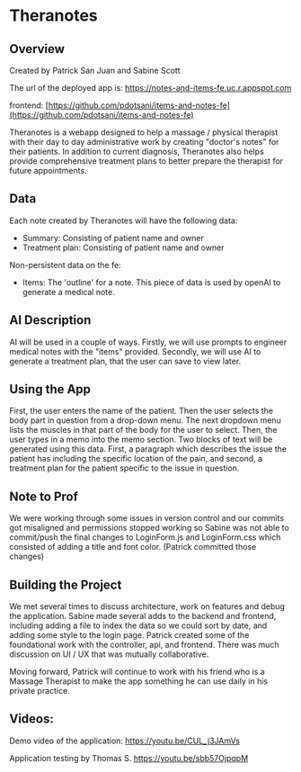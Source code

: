# Theranotes

## Overview
Created by Patrick San Juan and Sabine Scott

The url of the deployed app is: https://notes-and-items-fe.uc.r.appspot.com

frontend:
[https://github.com/pdotsani/items-and-notes-fe](https://github.com/pdotsani/items-and-notes-fe)

Theranotes is a webapp designed to help a massage / physical 
therapist with their day to day administrative work by creating 
"doctor's notes" for their patients. In addition to current diagnosis,
Theranotes also helps provide comprehensive treatment plans to 
better prepare the therapist for future appointments.

## Data
Each note created by Theranotes will have the following data:
- Summary: Consisting of patient name and owner
- Treatment plan: Consisting of patient name and owner

Non-persistent data on the fe:
- Items: The 'outline' for a note. This piece of data is used by
openAI to generate a medical note.

## AI Description
AI will be used in a couple of ways. Firstly, we will use prompts to 
engineer medical notes with the "items" provided. Secondly, we will use 
AI to generate a treatment plan, that the user can save to 
view later.


## Using the App
First, the user enters the name of the patient. Then the user selects the
body part in question from a drop-down menu. The next dropdown menu lists the 
muscles in that part of the body for the user to select. Then, the user types 
in a memo into the memo section. Two blocks of text will be generated using this
data. First, a paragraph which describes the issue the patient has including the 
specific location of the pain, and second, a treatment plan for the patient specific
to the issue in question. 

## Note to Prof
We were working through some issues in version control and our commits got misaligned and
permissions stopped working so Sabine was not able to commit/push the final changes to LoginForm.js and LoginForm.css which consisted of adding a title and font color. (Patrick committed those changes)

## Building the Project
We met several times to discuss architecture, work on features and debug the application.
Sabine made several adds to the backend and frontend, including adding a file to index 
the data so we could sort by date, and adding some style to the login page. Patrick created
some of the foundational work with the controller, api, and frontend. There was much discussion
on UI / UX that was mutually collaborative.

Moving forward, Patrick will continue to work with his friend who is a Massage Therapist
to make the app something he can use daily in his private practice.

## Videos: 
Demo video of the application: 
https://youtu.be/CUL_j3JAmVs

Application testing by Thomas S. 
https://youtu.be/sbb57OjpqpM


